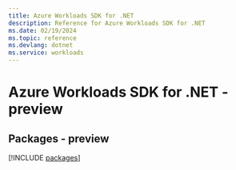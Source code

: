 ```yaml
---
title: Azure Workloads SDK for .NET
description: Reference for Azure Workloads SDK for .NET
ms.date: 02/19/2024
ms.topic: reference
ms.devlang: dotnet
ms.service: workloads
---
```

# Azure Workloads SDK for .NET - preview
## Packages - preview
[!INCLUDE [packages](workloads-index.md)]